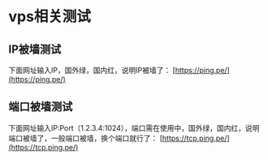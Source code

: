 # vps相关测试  

## IP被墙测试
下面网址输入IP，国外绿，国内红，说明IP被墙了： [https://ping.pe/](https://ping.pe/) 

## 端口被墙测试
下面网址输入IP:Port（1.2.3.4:1024），端口需在使用中，国外绿，国内红，说明端口被墙了，一般端口被墙，换个端口就行了： [https://tcp.ping.pe/](https://tcp.ping.pe/)